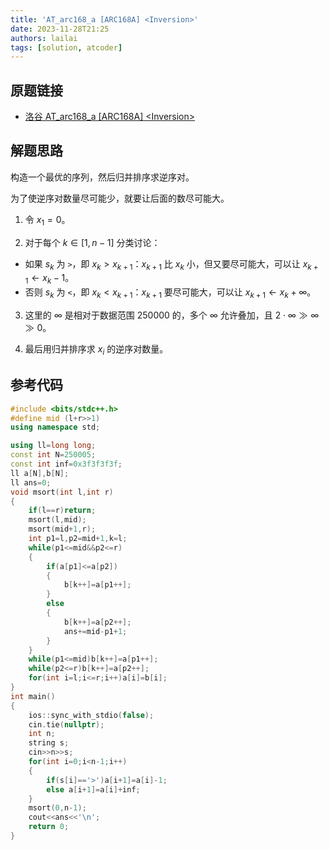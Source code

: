 ```yaml
---
title: 'AT_arc168_a [ARC168A] <Inversion>'
date: 2023-11-28T21:25
authors: lailai
tags: [solution, atcoder]
---
```


## 原题链接

- [洛谷 AT_arc168_a [ARC168A] \<Inversion\>](https://www.luogu.com.cn/problem/AT_arc168_a)

<!-- truncate -->

## 解题思路

构造一个最优的序列，然后归并排序求逆序对。

为了使逆序对数量尽可能少，就要让后面的数尽可能大。

1. 令 $x_1=0$。

2. 对于每个 $k\in[1,n-1]$ 分类讨论：

- 如果 $s_k$ 为 `>`，即 $x_k>x_{k+1}$：$x_{k+1}$ 比 $x_k$ 小，但又要尽可能大，可以让 $x_{k+1}\gets x_k-1$。
- 否则 $s_k$ 为 `<`，即 $x_k<x_{k+1}$：$x_{k+1}$ 要尽可能大，可以让 $x_{k+1}\gets x_k+\infty$。

3. 这里的 $\infty$ 是相对于数据范围 $250000$ 的，多个 $\infty$ 允许叠加，且 $2\cdot\infty\gg\infty\gg0$。

4. 最后用归并排序求 $x_i$ 的逆序对数量。

## 参考代码

```cpp
#include <bits/stdc++.h>
#define mid (l+r>>1)
using namespace std;

using ll=long long;
const int N=250005;
const int inf=0x3f3f3f3f;
ll a[N],b[N];
ll ans=0;
void msort(int l,int r)
{
	if(l==r)return;
	msort(l,mid);
	msort(mid+1,r);
	int p1=l,p2=mid+1,k=l;
	while(p1<=mid&&p2<=r)
	{
		if(a[p1]<=a[p2])
		{
			b[k++]=a[p1++];
		}
		else
		{
			b[k++]=a[p2++];
			ans+=mid-p1+1;
		}
	}
	while(p1<=mid)b[k++]=a[p1++];
	while(p2<=r)b[k++]=a[p2++];
	for(int i=l;i<=r;i++)a[i]=b[i];
}
int main()
{
	ios::sync_with_stdio(false);
	cin.tie(nullptr);
	int n;
	string s;
	cin>>n>>s;
	for(int i=0;i<n-1;i++)
	{
		if(s[i]=='>')a[i+1]=a[i]-1;
		else a[i+1]=a[i]+inf;
	}
	msort(0,n-1);
	cout<<ans<<'\n';
	return 0;
}
```
